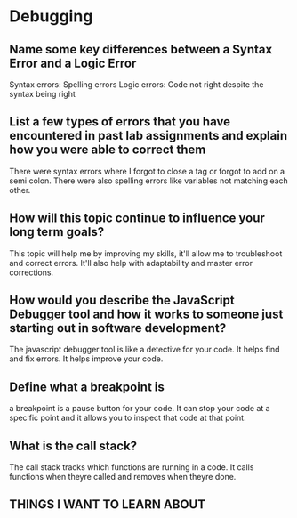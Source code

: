 # Debugging

## Name some key differences between a Syntax Error and a Logic Error

Syntax errors: Spelling errors
Logic errors: Code not right despite the syntax being right

## List a few types of errors that you have encountered in past lab assignments and explain how you were able to correct them

There were syntax errors where I forgot to close a tag or forgot to add on a semi colon. There were also spelling errors like variables not matching each other.

## How will this topic continue to influence your long term goals?

This topic will help me by improving my skills, it'll allow me to troubleshoot and correct errors. It'll also help with adaptability and master error corrections.

## How would you describe the JavaScript Debugger tool and how it works to someone just starting out in software development?

The javascript debugger tool is like a detective for your code. It helps find and fix errors. It helps improve your code.

## Define what a breakpoint is

a breakpoint is a pause button for your code. It can stop your code at a specific point and it allows you to inspect that code at that point.

## What is the call stack?

The call stack tracks which functions are running in a code. It calls functions when theyre called and removes when theyre done.

## THINGS I WANT TO LEARN ABOUT
